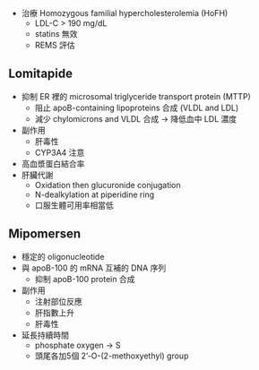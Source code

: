 - 治療 Homozygous familial hypercholesterolemia (HoFH)
	- LDL-C > 190 mg/dL
	- statins 無效
	- REMS 評估
## Lomitapide
- 抑制 ER 裡的 microsomal triglyceride transport protein (MTTP)
	- 阻止 apoB-containing lipoproteins 合成 (VLDL and LDL)
	- 減少 chylomicrons and VLDL 合成 $\rightarrow$ 降低血中 LDL 濃度
- 副作用
	- 肝毒性
	- CYP3A4 注意
- 高血漿蛋白結合率
- 肝臟代謝
	- Oxidation then glucuronide conjugation
	- N-dealkylation at piperidine ring
	- 口服生體可用率相當低
## Mipomersen
- 穩定的 oligonucleotide
- 與 apoB-100 的 mRNA 互補的 DNA 序列
	- 抑制 apoB-100 protein 合成
- 副作用
	- 注射部位反應
	- 肝指數上升
	- 肝毒性
- 延長持續時間
	- phosphate oxygen $\rightarrow$ S
	- 頭尾各加5個 2’-O-(2-methoxyethyl) group